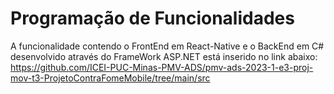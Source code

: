 # Programação de Funcionalidades
A funcionalidade contendo o FrontEnd em React-Native e o BackEnd em C# desenvolvido através do FrameWork ASP.NET está inserido no link abaixo:
https://github.com/ICEI-PUC-Minas-PMV-ADS/pmv-ads-2023-1-e3-proj-mov-t3-ProjetoContraFomeMobile/tree/main/src





